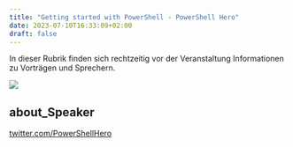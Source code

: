 ```yaml
---
title: "Getting started with PowerShell - PowerShell Hero"
date: 2023-07-10T16:33:09+02:00
draft: false
---
```




In dieser Rubrik finden sich rechtzeitig vor der Veranstaltung Informationen zu Vorträgen und Sprechern.

![](/images/powershellhero.jpg)

## about_Speaker

[twitter.com/PowerShellHero](https://twitter.com/PowerShellHero)
